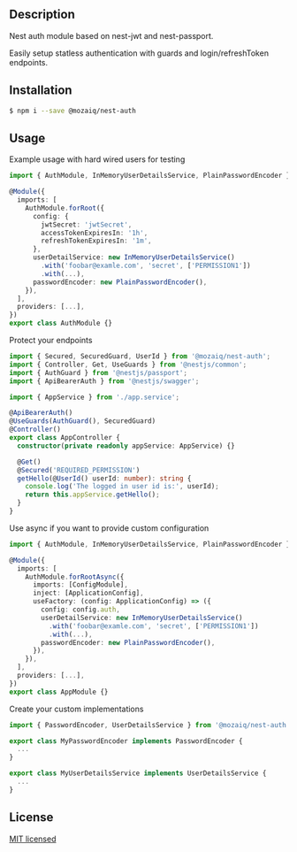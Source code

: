 ## Description

Nest auth module based on nest-jwt and nest-passport.

Easily setup statless authentication with guards and login/refreshToken endpoints.

## Installation

```bash
$ npm i --save @mozaiq/nest-auth
```

## Usage

Example usage with hard wired users for testing

```typescript
import { AuthModule, InMemoryUserDetailsService, PlainPasswordEncoder } from '@mozaiq/nest-auth';

@Module({
  imports: [
    AuthModule.forRoot({
      config: {
        jwtSecret: 'jwtSecret',
        accessTokenExpiresIn: '1h',
        refreshTokenExpiresIn: '1m',
      },
      userDetailService: new InMemoryUserDetailsService()
        .with('foobar@examle.com', 'secret', ['PERMISSION1'])
        .with(...),
      passwordEncoder: new PlainPasswordEncoder(),
    }),
  ],
  providers: [...],
})
export class AuthModule {}
```

Protect your endpoints

```typescript
import { Secured, SecuredGuard, UserId } from '@mozaiq/nest-auth';
import { Controller, Get, UseGuards } from '@nestjs/common';
import { AuthGuard } from '@nestjs/passport';
import { ApiBearerAuth } from '@nestjs/swagger';

import { AppService } from './app.service';

@ApiBearerAuth()
@UseGuards(AuthGuard(), SecuredGuard)
@Controller()
export class AppController {
  constructor(private readonly appService: AppService) {}

  @Get()
  @Secured('REQUIRED_PERMISSION')
  getHello(@UserId() userId: number): string {
    console.log('The logged in user id is:', userId);
    return this.appService.getHello();
  }
}
```

Use async if you want to provide custom configuration

```typescript
import { AuthModule, InMemoryUserDetailsService, PlainPasswordEncoder } from '@mozaiq/nest-auth';

@Module({
  imports: [
    AuthModule.forRootAsync({
      imports: [ConfigModule],
      inject: [ApplicationConfig],
      useFactory: (config: ApplicationConfig) => ({
        config: config.auth,
        userDetailService: new InMemoryUserDetailsService()
          .with('foobar@examle.com', 'secret', ['PERMISSION1'])
          .with(...),
        passwordEncoder: new PlainPasswordEncoder(),
      }),
    }),
  ],
  providers: [...],
})
export class AppModule {}
```

Create your custom implementations

```typescript
import { PasswordEncoder, UserDetailsService } from '@mozaiq/nest-auth';

export class MyPasswordEncoder implements PasswordEncoder {
  ...
}

export class MyUserDetailsService implements UserDetailsService {
  ...
}

```

## License

[MIT licensed](LICENSE)
